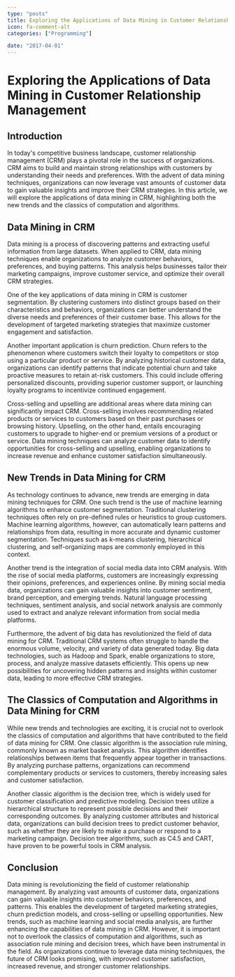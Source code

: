 ```yaml
---
type: "posts"
title: Exploring the Applications of Data Mining in Customer Relationship Management
icon: fa-comment-alt
categories: ["Programming"]

date: "2017-04-01"
---
```




# Exploring the Applications of Data Mining in Customer Relationship Management

## Introduction

In today's competitive business landscape, customer relationship management (CRM) plays a pivotal role in the success of organizations. CRM aims to build and maintain strong relationships with customers by understanding their needs and preferences. With the advent of data mining techniques, organizations can now leverage vast amounts of customer data to gain valuable insights and improve their CRM strategies. In this article, we will explore the applications of data mining in CRM, highlighting both the new trends and the classics of computation and algorithms.

## Data Mining in CRM

Data mining is a process of discovering patterns and extracting useful information from large datasets. When applied to CRM, data mining techniques enable organizations to analyze customer behaviors, preferences, and buying patterns. This analysis helps businesses tailor their marketing campaigns, improve customer service, and optimize their overall CRM strategies.

One of the key applications of data mining in CRM is customer segmentation. By clustering customers into distinct groups based on their characteristics and behaviors, organizations can better understand the diverse needs and preferences of their customer base. This allows for the development of targeted marketing strategies that maximize customer engagement and satisfaction.

Another important application is churn prediction. Churn refers to the phenomenon where customers switch their loyalty to competitors or stop using a particular product or service. By analyzing historical customer data, organizations can identify patterns that indicate potential churn and take proactive measures to retain at-risk customers. This could include offering personalized discounts, providing superior customer support, or launching loyalty programs to incentivize continued engagement.

Cross-selling and upselling are additional areas where data mining can significantly impact CRM. Cross-selling involves recommending related products or services to customers based on their past purchases or browsing history. Upselling, on the other hand, entails encouraging customers to upgrade to higher-end or premium versions of a product or service. Data mining techniques can analyze customer data to identify opportunities for cross-selling and upselling, enabling organizations to increase revenue and enhance customer satisfaction simultaneously.

## New Trends in Data Mining for CRM

As technology continues to advance, new trends are emerging in data mining techniques for CRM. One such trend is the use of machine learning algorithms to enhance customer segmentation. Traditional clustering techniques often rely on pre-defined rules or heuristics to group customers. Machine learning algorithms, however, can automatically learn patterns and relationships from data, resulting in more accurate and dynamic customer segmentation. Techniques such as k-means clustering, hierarchical clustering, and self-organizing maps are commonly employed in this context.

Another trend is the integration of social media data into CRM analysis. With the rise of social media platforms, customers are increasingly expressing their opinions, preferences, and experiences online. By mining social media data, organizations can gain valuable insights into customer sentiment, brand perception, and emerging trends. Natural language processing techniques, sentiment analysis, and social network analysis are commonly used to extract and analyze relevant information from social media platforms.

Furthermore, the advent of big data has revolutionized the field of data mining for CRM. Traditional CRM systems often struggle to handle the enormous volume, velocity, and variety of data generated today. Big data technologies, such as Hadoop and Spark, enable organizations to store, process, and analyze massive datasets efficiently. This opens up new possibilities for uncovering hidden patterns and insights within customer data, leading to more effective CRM strategies.

## The Classics of Computation and Algorithms in Data Mining for CRM

While new trends and technologies are exciting, it is crucial not to overlook the classics of computation and algorithms that have contributed to the field of data mining for CRM. One classic algorithm is the association rule mining, commonly known as market basket analysis. This algorithm identifies relationships between items that frequently appear together in transactions. By analyzing purchase patterns, organizations can recommend complementary products or services to customers, thereby increasing sales and customer satisfaction.

Another classic algorithm is the decision tree, which is widely used for customer classification and predictive modeling. Decision trees utilize a hierarchical structure to represent possible decisions and their corresponding outcomes. By analyzing customer attributes and historical data, organizations can build decision trees to predict customer behavior, such as whether they are likely to make a purchase or respond to a marketing campaign. Decision tree algorithms, such as C4.5 and CART, have proven to be powerful tools in CRM analysis.

## Conclusion

Data mining is revolutionizing the field of customer relationship management. By analyzing vast amounts of customer data, organizations can gain valuable insights into customer behaviors, preferences, and patterns. This enables the development of targeted marketing strategies, churn prediction models, and cross-selling or upselling opportunities. New trends, such as machine learning and social media analysis, are further enhancing the capabilities of data mining in CRM. However, it is important not to overlook the classics of computation and algorithms, such as association rule mining and decision trees, which have been instrumental in the field. As organizations continue to leverage data mining techniques, the future of CRM looks promising, with improved customer satisfaction, increased revenue, and stronger customer relationships.